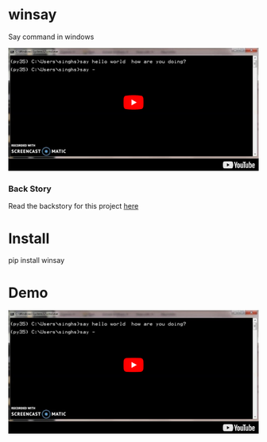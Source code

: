 # winsay
Say command in windows

![](https://raw.githubusercontent.com/sukhbinder/winsay/master/img/youtube.png)


### Back Story

Read the backstory for this project [here](https://sukhbinder.wordpress.com/2020/09/30/winsay/)

# Install
pip install winsay


# Demo


[![Check a demo](https://raw.githubusercontent.com/sukhbinder/winsay/master/img/youtube.png)](https://youtu.be/dZaV5MtG3n4)


